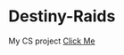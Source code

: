 # Destiny-Raids
My CS project
[Click Me](file:///C:/Users/zacha/OneDrive/Web%20Design/Destiny/index.html)
